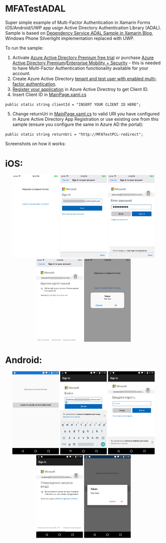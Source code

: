 # MFATestADAL
Super simple example of Multi-Factor Authentication in Xamarin Forms iOS/Android/UWP app usign Active Directory Authentication Library (ADAL).
Sample is based on [Dependency Service ADAL Sample in Xamarin Blog](https://blog.xamarin.com/put-adal-xamarin-forms/), Windows Phone Silverlight implementation replaced with UWP. 

To run the sample:
1. Activate [Azure Active Directory Premium free trial](https://azure.microsoft.com/en-us/trial/get-started-active-directory/) or purchase [Azure Active Directory Premium](https://docs.microsoft.com/en-us/azure/active-directory/active-directory-get-started-premium)/[Enterprise Mobility + Security](https://www.microsoft.com/en-us/cloud-platform/enterprise-mobility-security) - this is needed to have Multi-Factor Authentication functionality available for your account. 
2. Create Azure Active Directory [tenant and test user with enabled multi-factor authentication](https://docs.microsoft.com/en-us/rest/api/datacatalog/create-an-azure-active-directory-tenant).
3. [Register your application](https://docs.microsoft.com/en-us/rest/api/datacatalog/register-a-client-app) in Azure Active Directroy to get Client ID.
4. Insert Client ID in [MainPage.xaml.cs](MFATest/MFATest/MainPage.xaml.cs#L13)

`public static string clientId = "INSERT YOUR CLIENT ID HERE";`

5. Change returnUri in [MainPage.xaml.cs](MFATest/MFATest/MainPage.xaml.cs#L15) to valid URI you have configured in Azure Active Directory App Registration or use existing one from this sample (ensure you configure the same in Azure AD the portal):

`public static string returnUri = "http://MFATestPCL-redirect";`

Screenshots on how it works:

# iOS:

<p align="center">
<img src="img/iOS_MFA_1.jpg" width="150"/>
<img src="img/iOS_MFA_2.jpg" width="150"/>
<img src="img/iOS_MFA_3.jpg" width="150"/>
<img src="img/iOS_MFA_4.jpg" width="150"/>
<img src="img/iOS_MFA_5.jpg" width="150"/>
</p>

# Android:

<p align="center">
<img src="img/Android_MFA_1.png" width="150"/>
<img src="img/Android_MFA_2.png" width="150"/>
<img src="img/Android_MFA_3.png" width="150"/>
<img src="img/Android_MFA_4.png" width="150"/>
<img src="img/Android_MFA_5.png" width="150"/>
</p>

